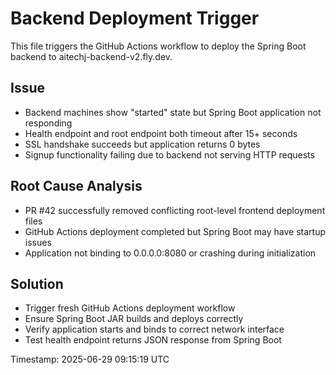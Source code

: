 # Backend Deployment Trigger

This file triggers the GitHub Actions workflow to deploy the Spring Boot backend to aitechj-backend-v2.fly.dev.

## Issue
- Backend machines show "started" state but Spring Boot application not responding
- Health endpoint and root endpoint both timeout after 15+ seconds
- SSL handshake succeeds but application returns 0 bytes
- Signup functionality failing due to backend not serving HTTP requests

## Root Cause Analysis
- PR #42 successfully removed conflicting root-level frontend deployment files
- GitHub Actions deployment completed but Spring Boot may have startup issues
- Application not binding to 0.0.0.0:8080 or crashing during initialization

## Solution
- Trigger fresh GitHub Actions deployment workflow
- Ensure Spring Boot JAR builds and deploys correctly
- Verify application starts and binds to correct network interface
- Test health endpoint returns JSON response from Spring Boot

Timestamp: 2025-06-29 09:15:19 UTC
